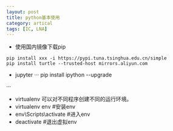 ```yaml
---
layout: post
title: python基本使用
category: artical
tags: [IC, LNA]
---
```

- 使用国内镜像下载pip
```
pip install xxx -i https://pypi.tuna.tsinghua.edu.cn/simple
pip install turtle --trusted-host mirrors.aliyun.com  
```

- jupyter 
···
pip install ipython --upgrade 

···
- virtualenv
可以对不同程序创建不同的运行环境。
- virtualenv env #安装env
- env\Scripts\activate #进入env
- deactivate #退出虚拟env

